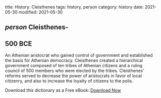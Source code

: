 title: History: Cleisthenes
tags: history, person
category: history
date: 2021-05-30
modified: 2021-05-30

## _person_  Cleisthenes-
  500 BCE
-
An Athenian aristocrat who
gained control of government and established the basis for Athenian
democracy.   Cleisthenes created a hierarchical government composed of
ten tribes of Athenian citizens and a ruling council of 500 members
who were elected by the tribes.   Cleisthenes' reforms served to
decrease the power of aristocrats in favor of local citizenry, and
also to increase the loyalty of citizens to the polis.


Download *this* dictionary as a Free eBook: [Download Now]({static}static/CairnsHistoryDictionary.pdf)

